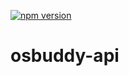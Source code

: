 [![npm version](https://badge.fury.io/js/osbuddy-api.svg)](https://npmjs.com/package/osbuddy-api)

# osbuddy-api
